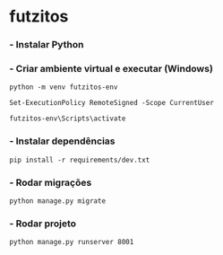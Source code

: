 # futzitos

### - Instalar Python

### - Criar ambiente virtual e executar (Windows)
```shell
python -m venv futzitos-env
```
```shell
Set-ExecutionPolicy RemoteSigned -Scope CurrentUser

futzitos-env\Scripts\activate
```


### - Instalar dependências
```shell
pip install -r requirements/dev.txt
```

### - Rodar migrações
```shell
python manage.py migrate
```

### - Rodar projeto
```
python manage.py runserver 8001
```
